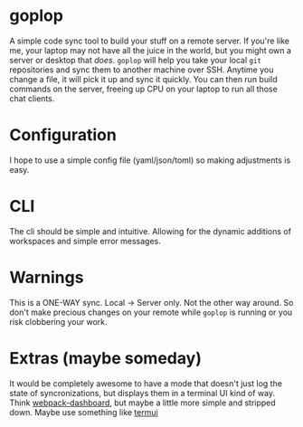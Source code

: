 # goplop
A simple code sync tool to build your stuff on a remote server. If you're like me, your laptop may not have all the juice in the world, but you might own a server or desktop that _does_. `goplop` will help you take your local `git` repositories and sync them to another machine over SSH. Anytime you change a file, it will pick it up and sync it quickly. You can then run build commands on the server, freeing up CPU on your laptop to run all those chat clients.

# Configuration
I hope to use a simple config file (yaml/json/toml) so making adjustments is easy. 

# CLI
The cli should be simple and intuitive. Allowing for the dynamic additions of workspaces and simple error messages.

# Warnings
This is a ONE-WAY sync. Local -> Server only. Not the other way around. So don't make precious changes on your remote while `goplop` is running or you risk clobbering your work.

# Extras (maybe someday)
It would be completely awesome to have a mode that doesn't just log the state of syncronizations, but displays them in a terminal UI kind of way. Think [webpack-dashboard](https://github.com/FormidableLabs/webpack-dashboard), but maybe a little more simple and stripped down. Maybe use something like [termui](https://github.com/gizak/termui)
